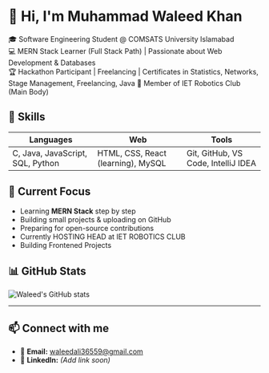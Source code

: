 # 👋 Hi, I'm Muhammad Waleed Khan  

🎓 Software Engineering Student @ COMSATS University Islamabad  
💻 MERN Stack Learner (Full Stack Path) | Passionate about Web Development & Databases  
🏆 Hackathon Participant | Freelancing | Certificates in Statistics, Networks, Stage Management, Freelancing, Java 
🤖 Member of IET Robotics Club (Main Body)

## 🚀 Skills  
| Languages | Web | Tools |
|-----------|-----|-------|
| C, Java, JavaScript, SQL, Python | HTML, CSS, React (learning), MySQL | Git, GitHub, VS Code, IntelliJ IDEA |

## 📌 Current Focus  
- Learning **MERN Stack** step by step  
- Building small projects & uploading on GitHub  
- Preparing for open-source contributions
- Currently HOSTING HEAD at IET ROBOTICS CLUB
- Building Frontened Projects 

## 📊 GitHub Stats  
![Waleed's GitHub stats](https://github-readme-stats.vercel.app/api?username=Waleed-09&show_icons=true&theme=radical)  

---

## 📫 Connect with me  
- 📧 **Email:** waleedali36559@gmail.com  
- 💼 **LinkedIn:** *(Add link soon)*  

